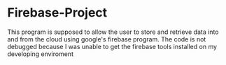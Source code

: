 # Firebase-Project
This program is supposed to allow the user to store and retrieve data into and from the cloud using google's firebase program. The code is not debugged because I was unable to get the firebase tools installed on my developing enviroment
